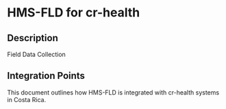 # HMS-FLD for cr-health

## Description

Field Data Collection

## Integration Points

This document outlines how HMS-FLD is integrated with cr-health systems in Costa Rica.
